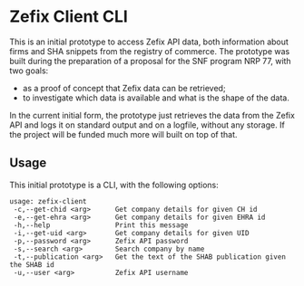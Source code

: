 # Zefix Client CLI

This is an initial prototype to access Zefix API data, both information about firms and SHA snippets from the registry of commerce.
The prototype was built during the preparation of a proposal for the SNF program NRP 77, with two goals:
- as a proof of concept that Zefix data can be retrieved;
- to investigate which data is available and what is the shape of the data.

In the current initial form, the prototype just retrieves the data from the Zefix API and logs it on standard output and on a logfile, without any storage. If the project will be funded much more will built on top of that.


## Usage

This initial prototype is a CLI, with the following options:

```
usage: zefix-client
 -c,--get-chid <arg>      Get company details for given CH id
 -e,--get-ehra <arg>      Get company details for given EHRA id
 -h,--help                Print this message
 -i,--get-uid <arg>       Get company details for given UID
 -p,--password <arg>      Zefix API password
 -s,--search <arg>        Search company by name
 -t,--publication <arg>   Get the text of the SHAB publication given the SHAB id
 -u,--user <arg>          Zefix API username
```

